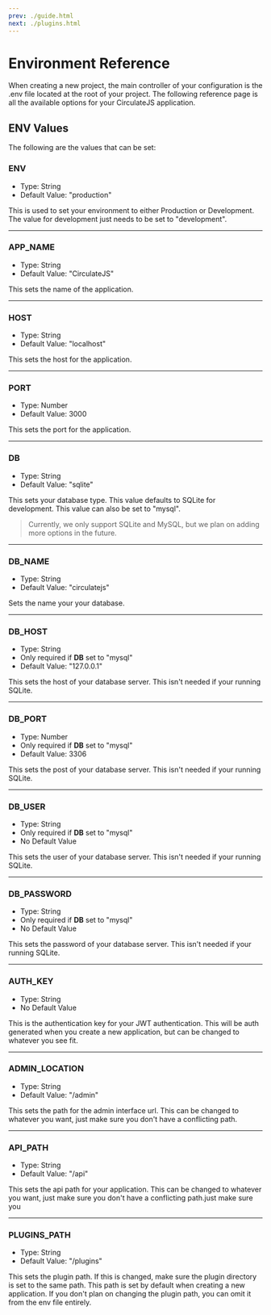 ```yaml
---
prev: ./guide.html
next: ./plugins.html
---
```


# Environment Reference

When creating a new project, the main controller of your configuration is the .env file located at the root of your project.
The following reference page is all the available options for your CirculateJS application.

## ENV Values
The following are the values that can be set:

### **ENV**
* Type: String
* Default Value: "production"

This is used to set your environment to either Production or Development. 
The value for development just needs to be set to "development".

---

### **APP_NAME**
* Type: String
* Default Value: "CirculateJS"

This sets the name of the application.

---

### **HOST**
* Type: String
* Default Value: "localhost"

This sets the host for the application.

---

### **PORT**
* Type: Number
* Default Value: 3000

This sets the port for the application.

---

### **DB**
* Type: String
* Default Value: "sqlite"

This sets your database type. This value defaults to SQLite for development. 
This value can also be set to "mysql".

> Currently, we only support SQLite and MySQL, but we plan on adding more options in the future.

---

### **DB_NAME**
* Type: String
* Default Value: "circulatejs"

Sets the name your your database.

---

### **DB_HOST**
* Type: String
* Only required if **DB** set to "mysql"
* Default Value: "127.0.0.1"

This sets the host of your database server. This isn't needed if your running SQLite.

---

### **DB_PORT**
* Type: Number
* Only required if **DB** set to "mysql"
* Default Value: 3306

This sets the post of your database server. This isn't needed if your running SQLite.

---

### **DB_USER**
* Type: String
* Only required if **DB** set to "mysql"
* No Default Value

This sets the user of your database server. This isn't needed if your running SQLite.

---

### **DB_PASSWORD**
* Type: String
* Only required if **DB** set to "mysql"
* No Default Value

This sets the password of your database server. This isn't needed if your running SQLite.

---

### **AUTH_KEY**
* Type: String
* No Default Value

This is the authentication key for your JWT authentication. This will be auth generated when you create a new application, but can be changed to whatever you see fit.

---

### **ADMIN_LOCATION**
* Type: String
* Default Value: "/admin"

This sets the path for the admin interface url. This can be changed to whatever you want, just make sure you don't have a conflicting path.

---

### **API_PATH**
* Type: String
* Default Value: "/api"

This sets the api path for your application. This can be changed to whatever you want, just make sure you don't have a conflicting path.just make sure you 

---

### **PLUGINS_PATH**
* Type: String
* Default Value: "/plugins"

This sets the plugin path. If this is changed, make sure the plugin directory is set to the same path. This path is set by default when creating a new application.  If you don't plan on changing the plugin path, you can omit it from the env file entirely.
